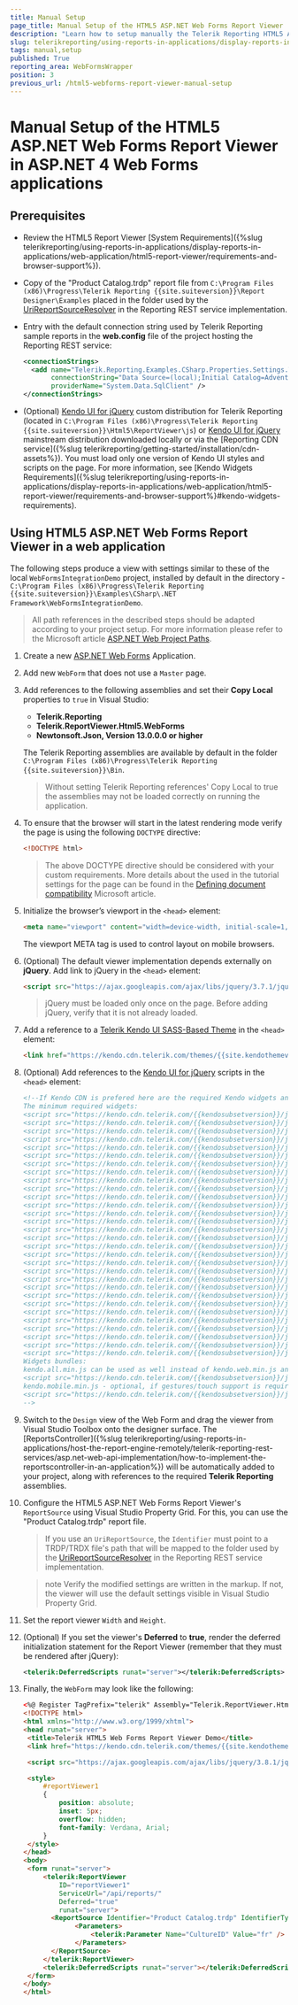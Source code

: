 ```yaml
---
title: Manual Setup
page_title: Manual Setup of the HTML5 ASP.NET Web Forms Report Viewer
description: "Learn how to setup manually the Telerik Reporting HTML5 ASP.NET Web Forms Report Viewer in ASP.NET 4 Web Forms applications."
slug: telerikreporting/using-reports-in-applications/display-reports-in-applications/web-application/html5-asp.net-web-forms-report-viewer/manual-setup
tags: manual,setup
published: True
reporting_area: WebFormsWrapper
position: 3
previous_url: /html5-webforms-report-viewer-manual-setup
---
```


# Manual Setup of the HTML5 ASP.NET Web Forms Report Viewer in ASP.NET 4 Web Forms applications

## Prerequisites

- Review the HTML5 Report Viewer [System Requirements]({%slug telerikreporting/using-reports-in-applications/display-reports-in-applications/web-application/html5-report-viewer/requirements-and-browser-support%}).
- Copy of the "Product Catalog.trdp" report file from `C:\Program Files (x86)\Progress\Telerik Reporting {{site.suiteversion}}\Report Designer\Examples` placed in the folder used by the [UriReportSourceResolver](/api/telerik.reporting.services.urireportsourceresolver) in the Reporting REST service implementation.
- Entry with the default connection string used by Telerik Reporting sample reports in the **web.config** file of the project hosting the Reporting REST service:

  ```XML
  <connectionStrings>
  	<add name="Telerik.Reporting.Examples.CSharp.Properties.Settings.TelerikConnectionString"
  		 connectionString="Data Source=(local);Initial Catalog=AdventureWorks;Integrated Security=SSPI"
  		 providerName="System.Data.SqlClient" />
  </connectionStrings>
  ```

* (Optional) [Kendo UI for jQuery](https://www.telerik.com/kendo-jquery-ui) custom distribution for Telerik Reporting (located in `C:\Program Files (x86)\Progress\Telerik Reporting {{site.suiteversion}}\Html5\ReportViewer\js`) or [Kendo UI for jQuery](https://www.telerik.com/kendo-jquery-ui) mainstream distribution downloaded locally or via the [Reporting CDN service]({%slug telerikreporting/getting-started/installation/cdn-assets%}). You must load only one version of Kendo UI styles and scripts on the page. For more information, see [Kendo Widgets Requirements]({%slug telerikreporting/using-reports-in-applications/display-reports-in-applications/web-application/html5-report-viewer/requirements-and-browser-support%}#kendo-widgets-requirements).

## Using HTML5 ASP.NET Web Forms Report Viewer in a web application

The following steps produce a view with settings similar to these of the local `WebFormsIntegrationDemo` project, installed by default in the directory - `C:\Program Files (x86)\Progress\Telerik Reporting {{site.suiteversion}}\Examples\CSharp\.NET Framework\WebFormsIntegrationDemo`.

> All path references in the described steps should be adapted according to your project setup. For more information please refer to the Microsoft article [ASP.NET Web Project Paths](<https://learn.microsoft.com/en-us/previous-versions/ms178116(v=vs.140)>).

1. Create a new [ASP.NET Web Forms](https://learn.microsoft.com/en-us/aspnet/web-forms/) Application.
1. Add new `WebForm` that does not use a `Master` page.
1. Add references to the following assemblies and set their **Copy Local** properties to `true` in Visual Studio:

   - **Telerik.Reporting**
   - **Telerik.ReportViewer.Html5.WebForms**
   - **Newtonsoft.Json, Version 13.0.0.0 or higher**

   The Telerik Reporting assemblies are available by default in the folder `C:\Program Files (x86)\Progress\Telerik Reporting {{site.suiteversion}}\Bin`.

   > Without setting Telerik Reporting references' Copy Local to true the assemblies may not be loaded correctly on running the application.

1. To ensure that the browser will start in the latest rendering mode verify the page is using the following `DOCTYPE` directive:

   ```HTML
   <!DOCTYPE html>
   ```

   > The above DOCTYPE directive should be considered with your custom requirements. More details about the used in the tutorial settings for the page can be found in the [Defining document compatibility](<https://learn.microsoft.com/en-us/previous-versions/windows/internet-explorer/ie-developer/compatibility/cc288325(v=vs.85)>) Microsoft article.

1. Initialize the browser’s viewport in the `<head>` element:

   ```HTML
   <meta name="viewport" content="width=device-width, initial-scale=1, maximum-scale=1" />
   ```

   The viewport META tag is used to control layout on mobile browsers.

1. (Optional) The default viewer implementation depends externally on **jQuery**. Add link to jQuery in the `<head>` element:

   ```HTML
   <script src="https://ajax.googleapis.com/ajax/libs/jquery/3.7.1/jquery.min.js"></script>
   ```

   > jQuery must be loaded only once on the page. Before adding jQuery, verify that it is not already loaded.

1. Add a reference to a [Telerik Kendo UI SASS-Based Theme](https://docs.telerik.com/kendo-ui/styles-and-layout/sass-themes/overview) in the `<head>` element:

   ```HTML
   <link href="https://kendo.cdn.telerik.com/themes/{{site.kendothemeversion}}/default/default-ocean-blue.css" rel="stylesheet" />
   ```

1. (Optional) Add references to the [Kendo UI for jQuery](https://www.telerik.com/kendo-jquery-ui) scripts in the `<head>` element:

   ```HTML
   <!--If Kendo CDN is prefered here are the required Kendo widgets and bundles
   The minimum required widgets:
   <script src="https://kendo.cdn.telerik.com/{{kendosubsetversion}}/js/kendo.core.min.js"></script>>
   <script src="https://kendo.cdn.telerik.com/{{kendosubsetversion}}/js/kendo.data.odata.min.js"></script>>
   <script src="https://kendo.cdn.telerik.com/{{kendosubsetversion}}/js/kendo.data.min.js"></script>>
   <script src="https://kendo.cdn.telerik.com/{{kendosubsetversion}}/js/kendo.userevents.min.js"></script>>
   <script src="https://kendo.cdn.telerik.com/{{kendosubsetversion}}/js/kendo.selectable.min.js"></script>>
   <script src="https://kendo.cdn.telerik.com/{{kendosubsetversion}}/js/kendo.calendar.min.js"></script>>
   <script src="https://kendo.cdn.telerik.com/{{kendosubsetversion}}/js/kendo.fx.min.js"></script>>
   <script src="https://kendo.cdn.telerik.com/{{kendosubsetversion}}/js/kendo.draganddrop.min.js"></script>>
   <script src="https://kendo.cdn.telerik.com/{{kendosubsetversion}}/js/kendo.mobile.scroller.min.js"></script>>
   <script src="https://kendo.cdn.telerik.com/{{kendosubsetversion}}/js/kendo.virtuallist.min.js"></script>>
   <script src="https://kendo.cdn.telerik.com/{{kendosubsetversion}}/js/kendo.popup.min.js"></script>>
   <script src="https://kendo.cdn.telerik.com/{{kendosubsetversion}}/js/kendo.list.min.js"></script>>
   <script src="https://kendo.cdn.telerik.com/{{kendosubsetversion}}/js/kendo.combobox.min.js"></script>>
   <script src="https://kendo.cdn.telerik.com/{{kendosubsetversion}}/js/kendo.datepicker.min.js"></script>>
   <script src="https://kendo.cdn.telerik.com/{{kendosubsetversion}}/js/kendo.resizable.min.js"></script>>
   <script src="https://kendo.cdn.telerik.com/{{kendosubsetversion}}/js/kendo.dropdownlist.min.js"></script>>
   <script src="https://kendo.cdn.telerik.com/{{kendosubsetversion}}/js/kendo.multiselect.min.js"></script>>
   <script src="https://kendo.cdn.telerik.com/{{kendosubsetversion}}/js/kendo.splitter.min.js"></script>>
   <script src="https://kendo.cdn.telerik.com/{{kendosubsetversion}}/js/kendo.window.min.js"></script>>
   <script src="https://kendo.cdn.telerik.com/{{kendosubsetversion}}/js/kendo.color.min.js"></script>>
   <script src="https://kendo.cdn.telerik.com/{{kendosubsetversion}}/js/kendo.slider.min.js"></script>>
   <script src="https://kendo.cdn.telerik.com/{{kendosubsetversion}}/js/kendo.button.min.js"></script>>
   <script src="https://kendo.cdn.telerik.com/{{kendosubsetversion}}/js/kendo.colorpicker.min.js"></script>>
   <script src="https://kendo.cdn.telerik.com/{{kendosubsetversion}}/js/kendo.editor.min.js"></script>>
   <script src="https://kendo.cdn.telerik.com/{{kendosubsetversion}}/js/kendo.listview.min.js"></script>>
   <script src="https://kendo.cdn.telerik.com/{{kendosubsetversion}}/js/kendo.menu.min.js"></script>>
   <script src="https://kendo.cdn.telerik.com/{{kendosubsetversion}}/js/kendo.panelbar.min.js"></script>>
   <script src="https://kendo.cdn.telerik.com/{{kendosubsetversion}}/js/kendo.tooltip.min.js"></script>>
   <script src="https://kendo.cdn.telerik.com/{{kendosubsetversion}}/js/kendo.treeview.min.js"></script>>
   <script src="https://kendo.cdn.telerik.com/{{kendosubsetversion}}/js/kendo.touch.min.js"></script>>
   Widgets bundles:
   kendo.all.min.js can be used as well instead of kendo.web.min.js and kendo.mobile.min.js
   <script src="https://kendo.cdn.telerik.com/{{kendosubsetversion}}/js/kendo.web.min.js"></script>>
   kendo.mobile.min.js - optional, if gestures/touch support is required
   <script src="https://kendo.cdn.telerik.com/{{kendosubsetversion}}/js/kendo.mobile.min.js"></script>>
   -->
   ```

1. Switch to the `Design` view of the Web Form and drag the viewer from Visual Studio Toolbox onto the designer surface. The [ReportsController]({%slug telerikreporting/using-reports-in-applications/host-the-report-engine-remotely/telerik-reporting-rest-services/asp.net-web-api-implementation/how-to-implement-the-reportscontroller-in-an-application%}) will be automatically added to your project, along with references to the required **Telerik Reporting** assemblies.
1. Configure the HTML5 ASP.NET Web Forms Report Viewer's `ReportSource` using Visual Studio Property Grid. For this, you can use the "Product Catalog.trdp" report file.

   > If you use an `UriReportSource`, the `Identifier` must point to a TRDP/TRDX file's path that will be mapped to the folder used by the [UriReportSourceResolver](/api/Telerik.Reporting.Services.UriReportSourceResolver) in the Reporting REST service implementation.

   > note Verify the modified settings are written in the markup. If not, the viewer will use the default settings visible in Visual Studio Property Grid.

1. Set the report viewer `Width` and `Height`.
1. (Optional) If you set the viewer's **Deferred** to **true**, render the deferred initialization statement for the Report Viewer (remember that they must be rendered after jQuery):

   ```XML
   <telerik:DeferredScripts runat="server"></telerik:DeferredScripts>
   ```

1. Finally, the `WebForm` may look like the following:

   ```HTML
   <%@ Register TagPrefix="telerik" Assembly="Telerik.ReportViewer.Html5.WebForms" Namespace="Telerik.ReportViewer.Html5.WebForms" %>
   <!DOCTYPE html>
   <html xmlns="http://www.w3.org/1999/xhtml">
   <head runat="server">
   	<title>Telerik HTML5 Web Forms Report Viewer Demo</title>
   	<link href="https://kendo.cdn.telerik.com/themes/{{site.kendothemeversion}}/default/default-ocean-blue.css" rel="stylesheet" />

   	<script src="https://ajax.googleapis.com/ajax/libs/jquery/3.8.1/jquery.min.js"></script>>

   	<style>
   		#reportViewer1
   		{
   			position: absolute;
   			inset: 5px;
   			overflow: hidden;
   			font-family: Verdana, Arial;
   		}
   	</style>
   </head>
   <body>
   	<form runat="server">
   		<telerik:ReportViewer
   			ID="reportViewer1"
   			ServiceUrl="/api/reports/"
   			Deferred="true"
   			runat="server">
   		  <ReportSource Identifier="Product Catalog.trdp" IdentifierType="UriReportSource">
   				<Parameters>
   					<telerik:Parameter Name="CultureID" Value="fr" />
   				</Parameters>
   		  </ReportSource>
   		</telerik:ReportViewer>
   		<telerik:DeferredScripts runat="server"></telerik:DeferredScripts>
   	</form>
   </body>
   </html>
   ```

